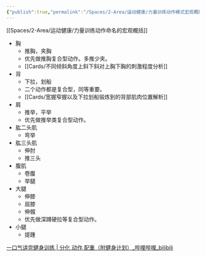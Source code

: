 ```yaml
---
{"publish":true,"permalink":"/Spaces/2-Area/运动健康/力量训练动作模式宏观概括.md","title":"力量训练动作模式宏观概括","created":"2022-12-03","modified":"2023-03-14","published":"2025-07-12T18:45:55.925+08:00","cssclasses":""}
---
```



[[Spaces/2-Area/运动健康/力量训练动作命名的宏观概括]]

- 胸
	- 推胸，夹胸
	- 优先做推胸复合型动作。多推少夹。
	- [[Cards/不同倾斜角度上斜下斜对上胸下胸的刺激程度分析]]
- 背
	- 下拉，划船
	- 二个动作都是复合型，同等重要。
	- [[Cards/宽握窄握以及下拉划船锻炼到的背部肌肉位置解析]]
- 肩
	- 推举，平举
	- 优先做推举类复合型动作。
- 肱二头肌
	- 弯举
- 肱三头肌
	- 伸肘
	- 推三头
- 腹肌
	- 卷腹
	- 举腿
- 大腿
	- 伸膝
	- 屈膝
	- 伸髖
	- 优先做深蹲硬拉等复合型动作。
- 小腿
	- 提踵

[一口气讲完健身训练 | 分化 动作 配重（附健身计划）\_哔哩哔哩\_bilibili](https://www.bilibili.com/video/BV19L4y1w7zN/?spm_id_from=333.999.0.0&vd_source=c16ee9cfb2023d2af8428dbfe604b72f)